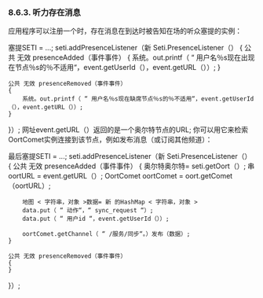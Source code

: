 ### 8.6.3. 听力存在消息
应用程序可以注册一个时，存在消息在到达时被告知在场的听众塞提的实例：

塞提SETI = ...;
seti.addPresenceListener（新 Seti.PresenceListener（）
{
    公共 无效 presenceAdded（事件事件）
    {
        系统。out.printf（ “ 用户名％s现在出现在节点％s的％不适用“，event.getUserId（），event.getURL（））;
    }

    公共 无效 presenceRemoved（事件事件）
    {
        系统。out.printf（ “ 用户名％s现在缺席节点％s的％不适用“，event.getUserId（），event.getURL（））;
    }
}）;
网址event.getURL（）返回的是一个奥尔特节点的URL; 你可以用它来 ​​检索OortComet实例连接到该节点，例如发布消息（或订阅其他频道）：

最后塞提SETI = ...;
seti.addPresenceListener（新 Seti.PresenceListener（）
{
    公共 无效 presenceAdded（事件事件）
    {
        奥尔特奥尔特= seti.getOort（）;
        串 oortURL = event.getURL（）;
        OortComet oortComet = oort.getComet（oortURL）;

        地图 < 字符串，对象 >数据= 新 的HashMap < 字符串，对象 >
        data.put（ “ 动作“，“ sync_request “）;
        data.put（ “ 用户id “，event.getUserId（））;

        oortComet.getChannel（ “ /服务/同步“。）发布（数据）;
    }

    公共 无效 presenceRemoved（事件事件）
    {
    }
}）;
